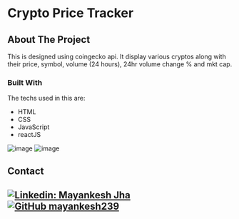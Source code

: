 # Crypto Price Tracker


<!-- ABOUT THE PROJECT -->
## About The Project

This is designed using coingecko api. It display various cryptos along with their price, symbol, volume (24 hours), 24hr volume change % and mkt cap.

### Built With

The techs used in this are:
* HTML
* CSS
* JavaScript
* reactJS

![image](https://user-images.githubusercontent.com/77605686/167462144-4f4ecd49-055d-4621-a40c-77ac3fdd5e6b.png)
![image](https://user-images.githubusercontent.com/77605686/167462236-f69f8ad3-5f83-4196-b16b-3fac672602cd.png)



<!-- CONTACT -->
## Contact
[![Linkedin: Mayankesh Jha](https://img.shields.io/badge/-Mayankesh-blue?style=flat-square&logo=Linkedin&logoColor=white&link=https://www.linkedin.com/in/mayankesh-jha-15446b206/)](https://www.linkedin.com/in/mayankesh-jha-15446b206/)
[![GitHub mayankesh239](https://img.shields.io/github/followers/mayankesh239?label=follow&style=social)](https://github.com/mayankesh239)
<br/>
---

